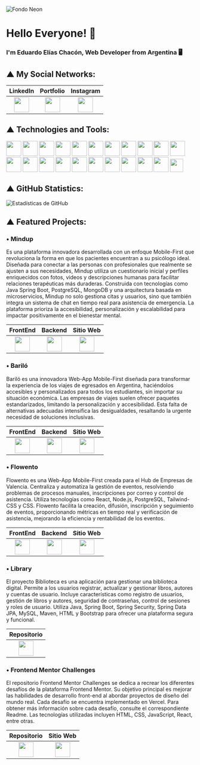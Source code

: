 <!-- Imagen de fondo -->
![Fondo Neon](https://e1.pxfuel.com/desktop-wallpaper/827/995/desktop-wallpaper-3840x1080-dual-screen-dual-monitor.jpg)

# Hello Everyone! 👋

### I'm Eduardo Elías Chacón, Web Developer from Argentina 🖥️

## ▲ My Social Networks:

| LinkedIn | Portfolio | Instagram |
|:--------------------------------------------------------------------:|:------------------------------------------------------------------------:|:-------------------------------------------------------------------------:|
| <a href="https://www.linkedin.com/in/eduardoe92/"><img src="https://cdn.jsdelivr.net/gh/devicons/devicon/icons/linkedin/linkedin-original.svg" width="40" height="40"/></a> | <a href="https://eduardoeliaschacon-portfolio.vercel.app/"><img src="https://cdn-icons-png.flaticon.com/512/5602/5602732.png" width="40" height="40"/></a> | <a href="https://www.instagram.com/eduardo.e"><img src="https://cdn-icons-png.flaticon.com/512/174/174855.png" width="40" height="40"/></a> |

## ▲ Technologies and Tools:

<p>
  <img src="https://cdn.jsdelivr.net/gh/devicons/devicon/icons/react/react-original.svg" width="40" height="40"/>
  <img src="https://cdn.jsdelivr.net/gh/devicons/devicon/icons/java/java-original.svg" width="40" height="40"/>
  <img src="https://cdn.jsdelivr.net/gh/devicons/devicon/icons/javascript/javascript-original.svg" width="40" height="40"/>
  <img src="https://cdn.jsdelivr.net/gh/devicons/devicon/icons/typescript/typescript-original.svg" width="40" height="40"/>
  <img src="https://cdn.jsdelivr.net/gh/devicons/devicon/icons/mysql/mysql-original.svg" width="40" height="40"/>
  <img src="https://cdn.jsdelivr.net/gh/devicons/devicon/icons/postgresql/postgresql-original.svg" width="40" height="40"/>
  <img src="https://cdn.jsdelivr.net/gh/devicons/devicon/icons/nodejs/nodejs-original.svg" width="40" height="40"/>
  <img src="https://cdn.jsdelivr.net/gh/devicons/devicon/icons/spring/spring-original.svg" width="40" height="40"/>
  <img src="https://cdn.jsdelivr.net/gh/devicons/devicon/icons/tailwindcss/tailwindcss-original.svg" width="40" height="40"/>
  <img src="https://cdn.jsdelivr.net/gh/devicons/devicon/icons/bootstrap/bootstrap-original.svg" width="40" height="40"/>
  <img src="https://cdn.jsdelivr.net/gh/devicons/devicon/icons/astro/astro-original.svg" width="40" height="40"/>
  <img src="https://cdn.jsdelivr.net/gh/devicons/devicon/icons/html5/html5-original.svg" width="40" height="40"/>
  <img src="https://cdn.jsdelivr.net/gh/devicons/devicon/icons/css3/css3-original.svg" width="40" height="40"/>
  <img src="https://cdn.jsdelivr.net/gh/devicons/devicon/icons/vscode/vscode-original.svg" width="40" height="40"/>
  <img src="https://img.icons8.com/?size=100&id=4djt356tq8UO&format=png" width="40" height="40"/>
  <img src="https://img.icons8.com/color/48/000000/zoom.png" width="40" height="40"/>
  <img src="https://cdn.jsdelivr.net/gh/devicons/devicon/icons/git/git-original.svg" width="40" height="40"/>
  <img src="https://cdn.jsdelivr.net/gh/devicons/devicon/icons/jira/jira-original.svg" width="40" height="40"/>
  <img src="https://cdn.jsdelivr.net/gh/devicons/devicon/icons/wordpress/wordpress-original.svg" width="40" height="40"/>
  <img src="https://img.icons8.com/ios-filled/50/5865F2/discord-logo.png" width="40" height="40"/>
  <img src="https://img.icons8.com/?size=100&id=efFfwotdkiU5&format=png&color=000000" width="40" height="40"/>
  <img src="https://encrypted-tbn0.gstatic.com/images?q=tbn:ANd9GcS-HFqQNkv8HSRD_1cOqdnfUqTN8uIVrYwOmJl5NM7my1tl1I3FwsL04wQlDyPu35tYaNc&usqp=CAU" width="35" height="35"/>
</p>

## ▲ GitHub Statistics:

![Estadísticas de GitHub](https://github-readme-stats.vercel.app/api?username=eduardoe92&show_icons=true&theme=gotham)

## ▲ Featured Projects:

### • Mindup
Es una plataforma innovadora desarrollada con un enfoque Mobile-First que revoluciona la forma en que los pacientes encuentran a su psicólogo ideal. Diseñada para conectar a las personas con profesionales que realmente se ajusten a sus necesidades, Mindup utiliza un cuestionario inicial y perfiles enriquecidos con fotos, videos y descripciones humanas para facilitar relaciones terapéuticas más duraderas. Construida con tecnologías como Java Spring Boot, PostgreSQL, MongoDB y una arquitectura basada en microservicios, Mindup no solo gestiona citas y usuarios, sino que también integra un sistema de chat en tiempo real para asistencia de emergencia. La plataforma prioriza la accesibilidad, personalización y escalabilidad para impactar positivamente en el bienestar mental.

| FrontEnd | Backend | Sitio Web |
|:--------------------------------------------------------------------------------:|:-----------------------------------------------------------------------------:|:------------------------------------------------:|
| <a href="https://github.com/eduardoe92/MindUp-Frontend"><img src="https://img.icons8.com/?size=100&id=efFfwotdkiU5&format=png&color=000000" width="40" height="40"/></a> | <a href="https://github.com/eduardoe92/MindUp-Backend"><img src="https://img.icons8.com/?size=100&id=efFfwotdkiU5&format=png&color=000000" width="40" height="40"/></a> | <a href="https://mindup-app.vercel.app/"><img src="https://cdn-icons-png.flaticon.com/512/5602/5602732.png" width="40" height="40"/></a> |

### • Bariló
Bariló es una innovadora Web-App Mobile-First diseñada para transformar la experiencia de los viajes de egresados en Argentina, haciéndolos accesibles y personalizados para todos los estudiantes, sin importar su situación económica. Las empresas de viajes suelen ofrecer paquetes estandarizados, limitando la personalización y accesibilidad. Esta falta de alternativas adecuadas intensifica las desigualdades, resaltando la urgente necesidad de soluciones inclusivas.

| FrontEnd | Backend | Sitio Web |
|:--------------------------------------------------------------------------------:|:-----------------------------------------------------------------------------:|:------------------------------------------------:|
| <a href="https://github.com/eduardoe92/Barilo-App-Front"><img src="https://img.icons8.com/?size=100&id=efFfwotdkiU5&format=png&color=000000" width="40" height="40"/></a> | <a href="https://github.com/eduardoe92/Barilo-App-Back/"><img src="https://img.icons8.com/?size=100&id=efFfwotdkiU5&format=png&color=000000" width="40" height="40"/></a> | <a href="https://barilo.vercel.app/"><img src="https://cdn-icons-png.flaticon.com/512/5602/5602732.png" width="40" height="40"/></a> |

### • Flowento
Flowento es una Web-App Mobile-First creada para el Hub de Empresas de Valencia. Centraliza y automatiza la gestión de eventos, resolviendo problemas de procesos manuales, inscripciones por correo y control de asistencia. Utiliza tecnologías como React, Node.js, PostgreSQL, Tailwind-CSS y CSS. Flowento facilita la creación, difusión, inscripción y seguimiento de eventos, proporcionando métricas en tiempo real y verificación de asistencia, mejorando la eficiencia y rentabilidad de los eventos.

| FrontEnd | Backend | Sitio Web |
|:--------------------------------------------------------------------------------:|:-----------------------------------------------------------------------------:|:------------------------------------------------:|
| <a href="https://github.com/eduardoe92/Flowento-App-Front"><img src="https://img.icons8.com/?size=100&id=efFfwotdkiU5&format=png&color=000000" width="40" height="40"/></a> | <a href="https://github.com/eduardoe92/Flowento-App-Back"><img src="https://img.icons8.com/?size=100&id=efFfwotdkiU5&format=png&color=000000" width="40" height="40"/></a> | <a href="https://flowento-app.vercel.app/"><img src="https://cdn-icons-png.flaticon.com/512/5602/5602732.png" width="40" height="40"/></a> |

### • Library
El proyecto Biblioteca es una aplicación para gestionar una biblioteca digital. Permite a los usuarios registrar, actualizar y gestionar libros, autores y cuentas de usuario. Incluye características como registro de usuarios, gestión de libros y autores, seguridad de contraseñas, control de sesiones y roles de usuario. Utiliza Java, Spring Boot, Spring Security, Spring Data JPA, MySQL, Maven, HTML y Bootstrap para ofrecer una plataforma segura y funcional.

| Repositorio |
|:--------------------------------------------------------------------------------:|
| <a href="https://github.com/eduardoe92/LibraryProject"><img src="https://img.icons8.com/?size=100&id=efFfwotdkiU5&format=png&color=000000" width="40" height="40"/></a> |

### • Frontend Mentor Challenges
El repositorio Frontend Mentor Challenges se dedica a recrear los diferentes desafíos de la plataforma Frontend Mentor. Su objetivo principal es mejorar las habilidades de desarrollo front-end al abordar proyectos de diseño del mundo real. Cada desafío se encuentra implementado en Vercel. Para obtener más información sobre cada desafío, consulte el correspondiente Readme. Las tecnologías utilizadas incluyen HTML, CSS, JavaScript, React, entre otras.

| Repositorio | Sitio Web |
|:--------------------------------------------------------------------------------:|:------------------------------------------------:|
| <a href="https://github.com/eduardoe92/Challenge"><img src="https://img.icons8.com/?size=100&id=efFfwotdkiU5&format=png&color=000000" width="40" height="40"/></a> | <a href="https://eduardoe92.github.io/Challenge/"><img src="https://cdn-icons-png.flaticon.com/512/5602/5602732.png" width="40" height="40"/></a> |

